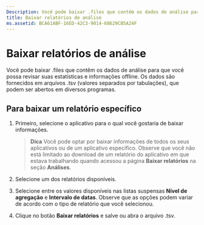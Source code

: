 ```yaml
---
Description: Você pode baixar .files que contêm os dados de análise para que você possa revisar suas estatísticas e informações offline.
title: Baixar relatórios de análise
ms.assetid: BCA61ABF-16ED-42C3-9014-68629CB5A24F
---
```


# Baixar relatórios de análise


Você pode baixar .files que contêm os dados de análise para que você possa revisar suas estatísticas e informações offline. Os dados são fornecidos em arquivos .tsv (valores separados por tabulações), que podem ser abertos em diversos programas.

## Para baixar um relatório específico

1.  Primeiro, selecione o aplicativo para o qual você gostaria de baixar informações.

    > **Dica**  Você pode optar por baixar informações de todos os seus aplicativos ou de um aplicativo específico. Observe que você não está limitado ao download de um relatório do aplicativo em que estava trabalhando quando acessou a página **Baixar relatórios** na seção **Análises**.

2.  Selecione um dos relatórios disponíveis.

3.  Selecione entre os valores disponíveis nas listas suspensas **Nível de agregação** e **Intervalo de datas**. Observe que as opções podem variar de acordo com o tipo de relatório que você selecionou.

4.  Clique no botão **Baixar relatórios** e salve ou abra o arquivo .tsv.


<!--HONumber=Mar16_HO1-->


